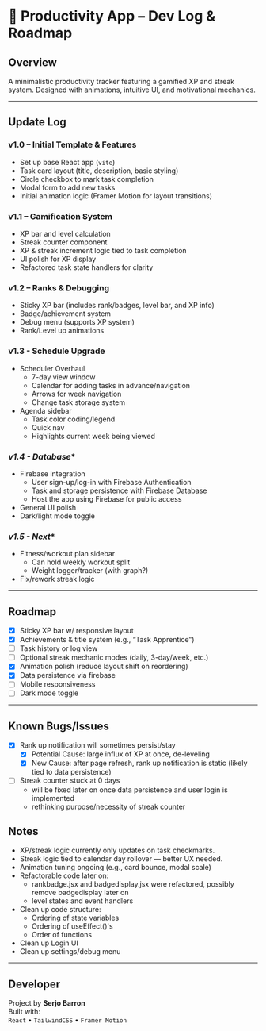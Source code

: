 # 🧠 Productivity App – Dev Log & Roadmap

## Overview
A minimalistic productivity tracker featuring a gamified XP and streak system. Designed with animations, intuitive UI, and motivational mechanics.

---

## Update Log

### **v1.0 – Initial Template & Features**
- Set up base React app (`vite`)
- Task card layout (title, description, basic styling)
- Circle checkbox to mark task completion
- Modal form to add new tasks
- Initial animation logic (Framer Motion for layout transitions)

### **v1.1 – Gamification System**
- XP bar and level calculation
- Streak counter component
- XP & streak increment logic tied to task completion
- UI polish for XP display
- Refactored task state handlers for clarity

### **v1.2 – Ranks & Debugging**
- Sticky XP bar (includes rank/badges, level bar, and XP info)
- Badge/achievement system
- Debug menu (supports XP system)
- Rank/Level up animations

### **v1.3 - Schedule Upgrade**
- Scheduler Overhaul
    - 7-day view window
    - Calendar for adding tasks in advance/navigation
    - Arrows for week navigation
    - Change task storage system
- Agenda sidebar
    - Task color coding/legend
    - Quick nav
    - Highlights current week being viewed

### *v1.4 - Database**
- Firebase integration
    - User sign-up/log-in with Firebase Authentication
    - Task and storage persistence with Firebase Database
    - Host the app using Firebase for public access
- General UI polish
- Dark/light mode toggle

### *v1.5 - Next**
- Fitness/workout plan sidebar
    - Can hold weekly workout split
    - Weight logger/tracker (with graph?)
- Fix/rework streak logic

---

## Roadmap

- [x] Sticky XP bar w/ responsive layout
- [x] Achievements & title system (e.g., “Task Apprentice”)
- [ ] Task history or log view
- [ ] Optional streak mechanic modes (daily, 3-day/week, etc.)
- [x] Animation polish (reduce layout shift on reordering)
- [x] Data persistence via firebase
- [ ] Mobile responsiveness
- [ ] Dark mode toggle

---

## Known Bugs/Issues

- [x] Rank up notification will sometimes persist/stay
    - [x] Potential Cause: large influx of XP at once, de-leveling
    - [x] New Cause: after page refresh, rank up notification is static (likely tied to data persistence) 
- [ ] Streak counter stuck at 0 days
    - will be fixed later on once data persistence and user login is implemented
    - rethinking purpose/necessity of streak counter

## Notes

- XP/streak logic currently only updates on task checkmarks.
- Streak logic tied to calendar day rollover — better UX needed.
- Animation tuning ongoing (e.g., card bounce, modal scale)
- Refactorable code later on:
    - rankbadge.jsx and badgedisplay.jsx were refactored, possibly remove badgedisplay later on
    - level states and event handlers
- Clean up code structure:
    - Ordering of state variables
    - Ordering of useEffect()'s
    - Order of functions
- Clean up Login UI
- Clean up settings/debug menu

---

## Developer

Project by **Serjo Barron**  
Built with:  
`React` • `TailwindCSS` • `Framer Motion`
